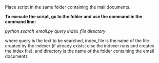 Place script in the same folder containing the mail documents.

**To execute the script, go to the folder and use the command in the command line:**

*python search_email.py query index_file directory*

where query is the text to be searched, index_file is the name of the file created by the indexer (if already exists; else the indexer runs and creates the index file), and directory is the name of the folder containing the email documents
